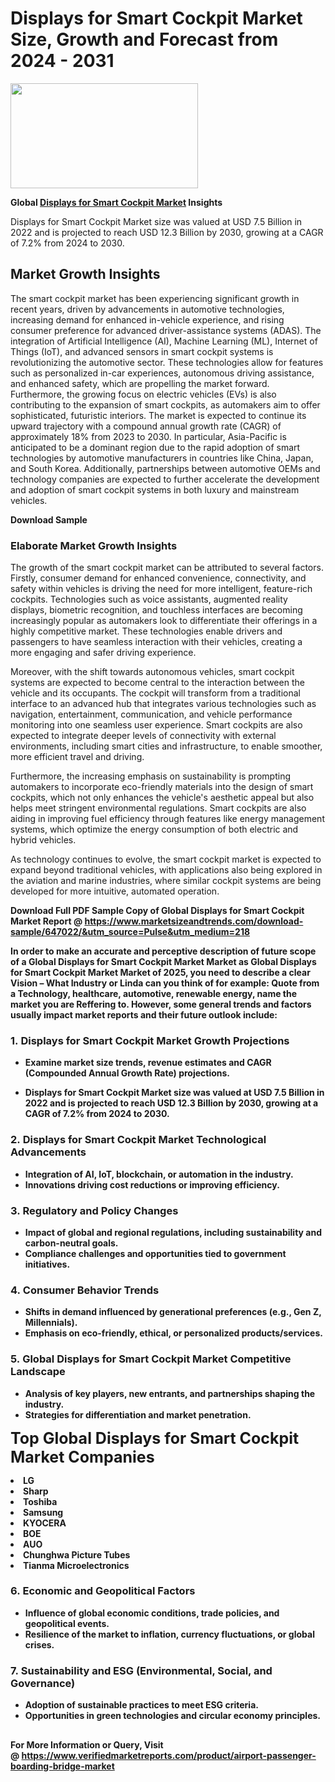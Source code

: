 <H1>Displays for Smart Cockpit Market Size, Growth and Forecast from 2024 - 2031</H1><img class="aligncenter size-medium wp-image-584254" src="https://thirdeyenews.in/wp-content/uploads/2024/09/Global-Market-Research-300x168.jpeg" alt="" width="300" height="168" /><p><strong>Global&nbsp;<a href="https://www.marketsizeandtrends.com/download-sample/647022/&amp;utm_source=Pulse&amp;utm_medium=218">Displays for Smart Cockpit Market</a> Insights</strong></p><p>Displays for Smart Cockpit Market size was valued at USD 7.5 Billion in 2022 and is projected to reach USD 12.3 Billion by 2030, growing at a CAGR of 7.2% from 2024 to 2030.</p><p><h2>Market Growth Insights</h2> <p>The smart cockpit market has been experiencing significant growth in recent years, driven by advancements in automotive technologies, increasing demand for enhanced in-vehicle experience, and rising consumer preference for advanced driver-assistance systems (ADAS). The integration of Artificial Intelligence (AI), Machine Learning (ML), Internet of Things (IoT), and advanced sensors in smart cockpit systems is revolutionizing the automotive sector. These technologies allow for features such as personalized in-car experiences, autonomous driving assistance, and enhanced safety, which are propelling the market forward. Furthermore, the growing focus on electric vehicles (EVs) is also contributing to the expansion of smart cockpits, as automakers aim to offer sophisticated, futuristic interiors. The market is expected to continue its upward trajectory with a compound annual growth rate (CAGR) of approximately 18% from 2023 to 2030. In particular, Asia-Pacific is anticipated to be a dominant region due to the rapid adoption of smart technologies by automotive manufacturers in countries like China, Japan, and South Korea. Additionally, partnerships between automotive OEMs and technology companies are expected to further accelerate the development and adoption of smart cockpit systems in both luxury and mainstream vehicles.</p> <p><strong>Download Sample</strong></p> <h3>Elaborate Market Growth Insights</h3> <p>The growth of the smart cockpit market can be attributed to several factors. Firstly, consumer demand for enhanced convenience, connectivity, and safety within vehicles is driving the need for more intelligent, feature-rich cockpits. Technologies such as voice assistants, augmented reality displays, biometric recognition, and touchless interfaces are becoming increasingly popular as automakers look to differentiate their offerings in a highly competitive market. These technologies enable drivers and passengers to have seamless interaction with their vehicles, creating a more engaging and safer driving experience.</p> <p>Moreover, with the shift towards autonomous vehicles, smart cockpit systems are expected to become central to the interaction between the vehicle and its occupants. The cockpit will transform from a traditional interface to an advanced hub that integrates various technologies such as navigation, entertainment, communication, and vehicle performance monitoring into one seamless user experience. Smart cockpits are also expected to integrate deeper levels of connectivity with external environments, including smart cities and infrastructure, to enable smoother, more efficient travel and driving.</p> <p>Furthermore, the increasing emphasis on sustainability is prompting automakers to incorporate eco-friendly materials into the design of smart cockpits, which not only enhances the vehicle's aesthetic appeal but also helps meet stringent environmental regulations. Smart cockpits are also aiding in improving fuel efficiency through features like energy management systems, which optimize the energy consumption of both electric and hybrid vehicles.</p> <p>As technology continues to evolve, the smart cockpit market is expected to expand beyond traditional vehicles, with applications also being explored in the aviation and marine industries, where similar cockpit systems are being developed for more intuitive, automated operation.</p> <p><strong></p><p><span class=""><strong>Download Full PDF Sample Copy of Global Displays for Smart Cockpit Market Report</strong> @ <a href="https://www.marketsizeandtrends.com/download-sample/647022/&amp;utm_source=Pulse&amp;utm_medium=218" target="_blank">https://www.marketsizeandtrends.com/download-sample/647022/&amp;utm_source=Pulse&amp;utm_medium=218</a></span></p><p>In order to make an accurate and perceptive description of future scope of a Global&nbsp;Displays for Smart Cockpit Market Market as Global&nbsp;Displays for Smart Cockpit Market Market of 2025, you need to describe a clear Vision &ndash; What Industry or Linda can you think of for example: Quote from a Technology, healthcare, automotive, renewable energy, name the market you are Reffering to. However, some general trends and factors usually impact market reports and their future outlook include:</p><h3>1.&nbsp;<strong>Displays for Smart Cockpit Market Growth Projections</strong></h3><ul><li>Examine market size trends, revenue estimates and CAGR (Compounded Annual Growth Rate) projections.</li><li><p>Displays for Smart Cockpit Market size was valued at USD 7.5 Billion in 2022 and is projected to reach USD 12.3 Billion by 2030, growing at a CAGR of 7.2% from 2024 to 2030.</p></li></ul><h3>2.&nbsp;<strong>Displays for Smart Cockpit Market Technological Advancements</strong></h3><ul><li>Integration of AI, IoT, blockchain, or automation in the industry.</li><li>Innovations driving cost reductions or improving efficiency.</li></ul><h3>3.&nbsp;<strong>Regulatory and Policy Changes</strong></h3><ul><li>Impact of global and regional regulations, including sustainability and carbon-neutral goals.</li><li>Compliance challenges and opportunities tied to government initiatives.</li></ul><h3>4.&nbsp;<strong>Consumer Behavior Trends</strong></h3><ul><li>Shifts in demand influenced by generational preferences (e.g., Gen Z, Millennials).</li><li>Emphasis on eco-friendly, ethical, or personalized products/services.</li></ul><h3>5.&nbsp;<strong>Global Displays for Smart Cockpit Market Competitive Landscape</strong></h3><ul><li>Analysis of key players, new entrants, and partnerships shaping the industry.</li><li>Strategies for differentiation and market penetration.</li></ul><p data-pm-slice="1 1 []"><span style="color: inherit; font-family: inherit; font-size: 25px;">Top Global Displays for Smart Cockpit Market Companies</span></p><div class="" data-test-id=""><p><li>LG</li><li> Sharp</li><li> Toshiba</li><li> Samsung</li><li> KYOCERA</li><li> BOE</li><li> AUO</li><li> Chunghwa Picture Tubes</li><li> Tianma Microelectronics</li></p></div><h3>6.&nbsp;<strong>Economic and Geopolitical Factors</strong></h3><ul><li>Influence of global economic conditions, trade policies, and geopolitical events.</li><li>Resilience of the market to inflation, currency fluctuations, or global crises.</li></ul><h3>7.&nbsp;<strong>Sustainability and ESG (Environmental, Social, and Governance)</strong></h3><ul><li>Adoption of sustainable practices to meet ESG criteria.</li><li>Opportunities in green technologies and circular economy principles.</li></ul><h2><strong style="font-size: 14px;">For More Information or Query, Visit @&nbsp;</strong><a style="background-color: #ffffff; font-size: 14px;" href="https://www.marketsizeandtrends.com/report/displays-for-smart-cockpit-market/" target="_blank">https://www.verifiedmarketreports.com/product/airport-passenger-boarding-bridge-market</a></h2>

